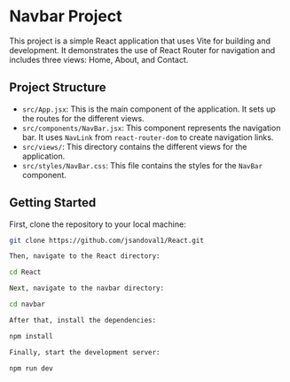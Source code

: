 # Navbar Project

This project is a simple React application that uses Vite for building and development. It demonstrates the use of React Router for navigation and includes three views: Home, About, and Contact.

## Project Structure

- `src/App.jsx`: This is the main component of the application. It sets up the routes for the different views.
- `src/components/NavBar.jsx`: This component represents the navigation bar. It uses `NavLink` from `react-router-dom` to create navigation links.
- `src/views/`: This directory contains the different views for the application.
- `src/styles/NavBar.css`: This file contains the styles for the `NavBar` component.

## Getting Started

First, clone the repository to your local machine:

```sh
git clone https://github.com/jsandoval1/React.git
```


```markdown
Then, navigate to the React directory:
```


```sh
cd React
```

```markdown
Next, navigate to the navbar directory:
```

```sh
cd navbar
```


```markdown
After that, install the dependencies:
```


```sh
npm install
```



```markdown
Finally, start the development server:
```


```sh
npm run dev
```